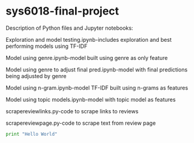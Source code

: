 # sys6018-final-project

Description of Python files and Jupyter notebooks:

Exploration and model testing.ipynb-includes exploration and best performing models using TF-IDF

Model using genre.ipynb-model built using genre as only feature

Model using genre to adjust final pred.ipynb-model with final predictions being adjusted by genre

Model using n-gram.ipynb-model TF-IDF built using n-grams as features

Model using topic models.ipynb-model with topic model as features

scrapereviewlinks.py-code to scrape links to reviews

scrapereviewpage.py-code to scrape text from review page

```python
print "Hello World"
```
